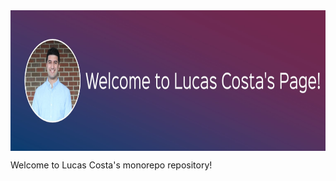 <img src="img/lucas_banner.jpg" height='225' align='center'>

Welcome to Lucas Costa's monorepo repository!
